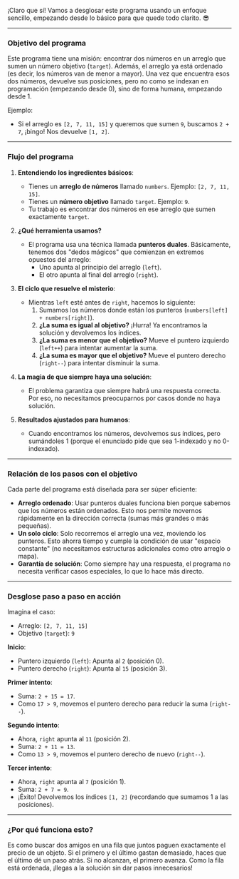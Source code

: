 ¡Claro que sí! Vamos a desglosar este programa usando un enfoque sencillo, empezando desde lo básico para que quede todo clarito. 😎

---

### **Objetivo del programa**

Este programa tiene una misión: encontrar dos números en un arreglo que sumen un número objetivo (`target`). Además, el arreglo ya está ordenado (es decir, los números van de menor a mayor). Una vez que encuentra esos dos números, devuelve sus posiciones, pero no como se indexan en programación (empezando desde 0), sino de forma humana, empezando desde 1.

Ejemplo:

- Si el arreglo es `[2, 7, 11, 15]` y queremos que sumen `9`, buscamos `2 + 7`, ¡bingo! Nos devuelve `[1, 2]`.

---

### **Flujo del programa**

1. **Entendiendo los ingredientes básicos**:

   - Tienes un **arreglo de números** llamado `numbers`. Ejemplo: `[2, 7, 11, 15]`.
   - Tienes un **número objetivo** llamado `target`. Ejemplo: `9`.
   - Tu trabajo es encontrar dos números en ese arreglo que sumen exactamente `target`.

2. **¿Qué herramienta usamos?**

   - El programa usa una técnica llamada **punteros duales**. Básicamente, tenemos dos "dedos mágicos" que comienzan en extremos opuestos del arreglo:
     - Uno apunta al principio del arreglo (`left`).
     - El otro apunta al final del arreglo (`right`).

3. **El ciclo que resuelve el misterio**:

   - Mientras `left` esté antes de `right`, hacemos lo siguiente:
     1. Sumamos los números donde están los punteros (`numbers[left] + numbers[right]`).
     2. **¿La suma es igual al objetivo?** ¡Hurra! Ya encontramos la solución y devolvemos los índices.
     3. **¿La suma es menor que el objetivo?** Mueve el puntero izquierdo (`left++`) para intentar aumentar la suma.
     4. **¿La suma es mayor que el objetivo?** Mueve el puntero derecho (`right--`) para intentar disminuir la suma.

4. **La magia de que siempre haya una solución**:

   - El problema garantiza que siempre habrá una respuesta correcta. Por eso, no necesitamos preocuparnos por casos donde no haya solución.

5. **Resultados ajustados para humanos**:
   - Cuando encontramos los números, devolvemos sus índices, pero sumándoles 1 (porque el enunciado pide que sea 1-indexado y no 0-indexado).

---

### **Relación de los pasos con el objetivo**

Cada parte del programa está diseñada para ser súper eficiente:

- **Arreglo ordenado**: Usar punteros duales funciona bien porque sabemos que los números están ordenados. Esto nos permite movernos rápidamente en la dirección correcta (sumas más grandes o más pequeñas).
- **Un solo ciclo**: Solo recorremos el arreglo una vez, moviendo los punteros. Esto ahorra tiempo y cumple la condición de usar "espacio constante" (no necesitamos estructuras adicionales como otro arreglo o mapa).
- **Garantía de solución**: Como siempre hay una respuesta, el programa no necesita verificar casos especiales, lo que lo hace más directo.

---

### **Desglose paso a paso en acción**

Imagina el caso:

- Arreglo: `[2, 7, 11, 15]`
- Objetivo (`target`): `9`

**Inicio**:

- Puntero izquierdo (`left`): Apunta al `2` (posición 0).
- Puntero derecho (`right`): Apunta al `15` (posición 3).

**Primer intento**:

- Suma: `2 + 15 = 17`.
- Como `17 > 9`, movemos el puntero derecho para reducir la suma (`right--`).

**Segundo intento**:

- Ahora, `right` apunta al `11` (posición 2).
- Suma: `2 + 11 = 13`.
- Como `13 > 9`, movemos el puntero derecho de nuevo (`right--`).

**Tercer intento**:

- Ahora, `right` apunta al `7` (posición 1).
- Suma: `2 + 7 = 9`.
- ¡Éxito! Devolvemos los índices `[1, 2]` (recordando que sumamos 1 a las posiciones).

---

### **¿Por qué funciona esto?**

Es como buscar dos amigos en una fila que juntos paguen exactamente el precio de un objeto. Si el primero y el último gastan demasiado, haces que el último dé un paso atrás. Si no alcanzan, el primero avanza. Como la fila está ordenada, ¡llegas a la solución sin dar pasos innecesarios!
